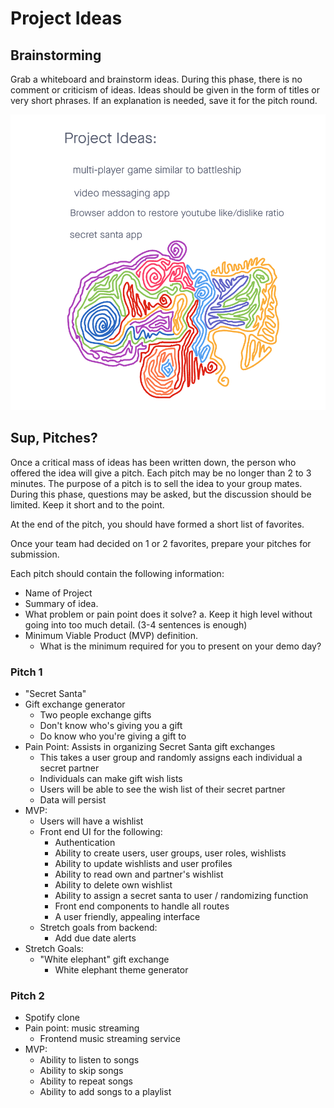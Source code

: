 # Project Ideas

## Brainstorming

Grab a whiteboard and brainstorm ideas. During this phase, there is no comment or criticism of ideas. Ideas should be given in the form of titles or very short phrases. If an explanation is needed, save it for the pitch round.

![brainstorm-whiteboard](../images/brainstorming.PNG)

## Sup, Pitches?

Once a critical mass of ideas has been written down, the person who offered the idea will give a pitch. Each pitch may be no longer than 2 to 3 minutes. The purpose of a pitch is to sell the idea to your group mates. During this phase, questions may be asked, but the discussion should be limited. Keep it short and to the point.

At the end of the pitch, you should have formed a short list of favorites.

Once your team had decided on 1 or 2 favorites, prepare your pitches for submission.

Each pitch should contain the following information:

- Name of Project
- Summary of idea.
- What problem or pain point does it solve? a. Keep it high level without going into too much detail. (3-4 sentences is enough)
- Minimum Viable Product (MVP) definition.
  - What is the minimum required for you to present on your demo day?

### Pitch 1

- "Secret Santa"
- Gift exchange generator
  - Two people exchange gifts
  - Don't know who's giving you a gift
  - Do know who you're giving a gift to
- Pain Point: Assists in organizing Secret Santa gift exchanges
  - This takes a user group and randomly assigns each individual a secret partner
  - Individuals can make gift wish lists
  - Users will be able to see the wish list of their secret partner
  - Data will persist
- MVP:
  - Users will have a wishlist
  - Front end UI for the following:
    - Authentication
    - Ability to create users, user groups, user roles, wishlists
    - Ability to update wishlists and user profiles
    - Ability to read own and partner's wishlist
    - Ability to delete own wishlist
    - Ability to assign a secret santa to user / randomizing function
    - Front end components to handle all routes
    - A user friendly, appealing interface
  - Stretch goals from backend:
    - Add due date alerts
- Stretch Goals:
  - "White elephant" gift exchange
    - White elephant theme generator

### Pitch 2

- Spotify clone
- Pain point: music streaming
  - Frontend music streaming service
- MVP:
  - Ability to listen to songs
  - Ability to skip songs
  - Ability to repeat songs
  - Ability to add songs to a playlist

